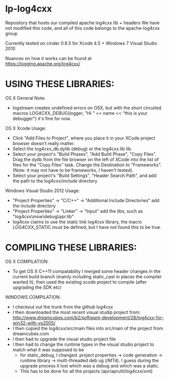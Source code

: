 lp-log4cxx
=======

Repository that hosts our compiled apache log4cxx lib + headers
We have not modified this code, and all of this code belongs to the apache-log4cxx group

Currently tested on cinder 0.8.5 for Xcode 4.5 + Windows 7 Visual Studio 2010

Nuances on how it works can be found at
https://logging.apache.org/log4cxx/

USING THESE LIBRARIES:
======

OS X General Note:
- logstream creates undefined errors on OSX, but with the short circuited macros LOG4CXX_DEBUG(logger, "Hi " << name << "this is your debugger") it's fine for now.

OS X Xcode Usage:
- Click "Add Files to Project", where you place it in your XCode project browser doesn't really matter.
- Select the log4cxx_db.dylib (debug) or the log4cxx.lib lib.
- Select your project's "Build Phases", "Add Build Phase", "Copy Files".  Drag the dylib from the file browser on the left of XCode into the list of files for the "Copy Files" task.  Change the Destination to "Frameworks".  (Note: it may not have to be frameworks, I haven't tested).
- Select your project's "Build Settings", "Header Search Path", and add the path to the log4cxx/include directory

Windows Visual Studio 2012 Usage:
- "Project Properties" -> "C/C++" -> "Additional Include Directories" add the include directory
- "Project Properties" -> "Linker" -> "Input" add the libs, such as "log4cxx\msw\debug\apr.lib" 
- log4cxx claims to use the static link log4cxx library, the macro LOG4CXX_STATIC must be defined, but I have not found this to be true.



COMPILING THESE LIBRARIES:
======

OS X COMPILATION:
- To get OS X C++11 compatability I merged some header changes in the current build branch (mainly including static_cast in places the compiler wanted it), then used the existing xcode project to compile (after upgrading the SDK etc)

WINDOWS COMPILATION:
- I checkout out the trunk from the github log4cxx
- I then downloaded the most recent visual studip project from: http://www.dreamcubes.com/b2/software-development/28/log4cxx-for-win32-with-vs2005/
- I then copied the log4cxx/src/main files into src/main of the project from dreamcubes.com
- I then had to upgrade the visual studio project file
- I then had to change the runtime types in the visual studio project to match what it was supposed to be
  * for static_debug, I changed.  project properties -> code generation -> runtime library -> multi-threaded deb ug (/MTd).  I guess during the upgrade process it lost which was a debug and which was a static.
  * This has to be done for all the projects (apr/aprutil/log4cxx/xml)

